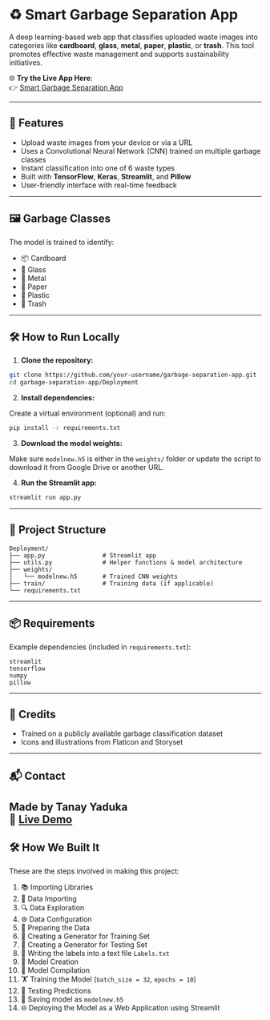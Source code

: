 # ♻️ Smart Garbage Separation App

A deep learning-based web app that classifies uploaded waste images into categories like **cardboard**, **glass**, **metal**, **paper**, **plastic**, or **trash**. This tool promotes effective waste management and supports sustainability initiatives.

🌐 **Try the Live App Here**:  
👉 [Smart Garbage Separation App](https://garbage-segregation-app-tanay-yaduka.streamlit.app/)

---

## 🚀 Features

- Upload waste images from your device or via a URL
- Uses a Convolutional Neural Network (CNN) trained on multiple garbage classes
- Instant classification into one of 6 waste types
- Built with **TensorFlow**, **Keras**, **Streamlit**, and **Pillow**
- User-friendly interface with real-time feedback

---

## 🖼️ Garbage Classes

The model is trained to identify:

- 📦 Cardboard  
- 🍾 Glass  
- 🥫 Metal  
- 📄 Paper  
- 🧴 Plastic  
- 🚮 Trash

---

## 🛠️ How to Run Locally

1. **Clone the repository:**

```bash
git clone https://github.com/your-username/garbage-separation-app.git
cd garbage-separation-app/Deployment
```

2. **Install dependencies:**

Create a virtual environment (optional) and run:

```bash
pip install -r requirements.txt
```

3. **Download the model weights:**

Make sure `modelnew.h5` is either in the `weights/` folder or update the script to download it from Google Drive or another URL.

4. **Run the Streamlit app:**

```bash
streamlit run app.py
```

---

## 📁 Project Structure

```
Deployment/
├── app.py                # Streamlit app
├── utils.py              # Helper functions & model architecture
├── weights/
│   └── modelnew.h5       # Trained CNN weights
├── train/                # Training data (if applicable)
└── requirements.txt
```

---

## 📦 Requirements

Example dependencies (included in `requirements.txt`):

```
streamlit
tensorflow
numpy
pillow
```

---

## 🙌 Credits

- Trained on a publicly available garbage classification dataset
- Icons and illustrations from Flaticon and Storyset

---

## 📬 Contact

Made by **Tanay Yaduka**  
🔗 [Live Demo](https://garbage-segregation-app-tanay-yaduka.streamlit.app/)
---

## 🛠️ How We Built It



These are the steps involved in making this project:

1. 📚 Importing Libraries  
2. 📁 Data Importing  
3. 🔍 Data Exploration  
4. ⚙️ Data Configuration  
5. 🧹 Preparing the Data  
6. 🔄 Creating a Generator for Training Set  
7. 🔁 Creating a Generator for Testing Set  
8. 📝 Writing the labels into a text file `Labels.txt`  
9. 🧠 Model Creation  
10. 🧪 Model Compilation  
11. 🏋️ Training the Model (`batch_size = 32`, `epochs = 10`)  
12. 🔎 Testing Predictions  
13. 💾 Saving model as `modelnew.h5`  
14. 🌐 Deploying the Model as a Web Application using Streamlit  
